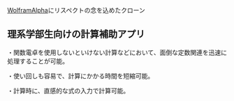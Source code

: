 [WolframAlpha](https://www.wolframalpha.com/)にリスペクトの念を込めたクローン

## 理系学部生向けの計算補助アプリ

・関数電卓を使用しないといけない計算などにおいて、面倒な定数関連を迅速に処理することが可能。

・使い回しも容易で、計算にかかる時間を短縮可能。

・計算時に、直感的な式の入力で計算可能。
